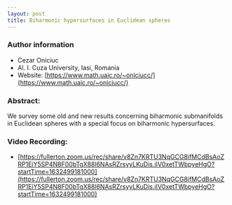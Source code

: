 ```yaml
---
layout: post
title: Biharmonic hypersurfaces in Euclidean spheres
---
```


### Author information
* Cezar Oniciuc
* Al. I. Cuza University, Iasi, Romania
* Website: [https://www.math.uaic.ro/~oniciucc/](https://www.math.uaic.ro/~oniciucc/)

### Abstract:

We survey some old and new results concerning biharmonic submanifolds in Euclidean spheres with a special focus on biharmonic hypersurfaces.

### Video Recording:

* [https://fullerton.zoom.us/rec/share/v8Zn7KRTU3NqGCG8ifMCdBsAoZRP1EiY5SP4N8F00bTgX88l6NAsRZrsyyLKuDis.iIV0xetTWbpyeHgO?startTime=1632499181000](https://fullerton.zoom.us/rec/share/v8Zn7KRTU3NqGCG8ifMCdBsAoZRP1EiY5SP4N8F00bTgX88l6NAsRZrsyyLKuDis.iIV0xetTWbpyeHgO?startTime=1632499181000)


